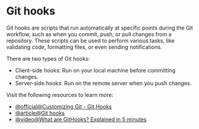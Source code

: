 # Git hooks

Git hooks are scripts that run automatically at specific points during the Git workflow, such as when you commit, push, or pull changes from a repository. These scripts can be used to perform various tasks, like validating code, formatting files, or even sending notifications.

There are two types of Git hooks:

- Client-side hooks: Run on your local machine before committing changes.
- Server-side hooks: Run on the remote server when you push changes.

Visit the following resources to learn more:

- [@official@Customizing Git - Git Hooks](https://git-scm.com/book/en/v2/Customizing-Git-Git-Hooks)
- [@article@Git hooks](https://www.atlassian.com/git/tutorials/git-hooks)
- [@video@What are GitHooks? Explained in 5 minutes](https://www.youtube.com/watch?v=1OFiiPretCM)